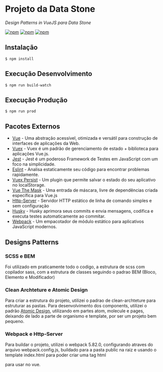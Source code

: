 # Projeto da Data Stone
_Design Patterns in VueJS para Data Stone_

[![npm](https://img.shields.io/badge/node-14.20.1-passing?style=flat&logo=node
)](https://nodejs.org/) [![npm](https://img.shields.io/badge/npm-9.2.0-blue)](https://nodejs.org/) [![npm](https://img.shields.io/badge/tests-passing-orange)](https://nodejs.org/)

## Instalação

```console
$ npm install
```

## Execução Desenvolvimento
```console
$ npm run build-watch
```

## Execução Produção
```console
$ npm run prod
````

## Pacotes Externos

- [Vue](https://vuejs.org/) - Uma abstração acessível, otimizada e versátil para construção de interfaces de aplicações da Web.
- [Vuex](https://vuex.vuejs.org/) - Vuex é um padrão de gerenciamento de estado + biblioteca para aplicações Vue.js.
- [Jest](https://jestjs.io/pt-BR/) - Jest é um poderoso Framework de Testes em JavaScript com um foco na simplicidade.
- [Eslint](https://eslint.org/) - Analisa estaticamente seu código para encontrar problemas rapidamente.
- [Vuex Persist](https://championswimmer.in/vuex-persist/) - Um plugin que permite salvar o estado do seu aplicativo no localStorage.
- [Vue The Mask](https://vuejs-tips.github.io/vue-the-mask/) - Uma entrada de máscara, livre de dependências criada específica para Vue.js
- [Http-Server](https://github.com/http-party/http-server) - Servidor HTTP estático de linha de comando simples e sem configuração
- [Husky](https://typicode.github.io/husky/) - Husky aprimora seus commits e envia mensagens, codifica e executa testes automaticamente ao commitar.
- [Webpack](https://webpack.js.org/)  - Um empacotador de módulo estático para aplicativos JavaScript modernos.

## Designs Patterns

### SCSS e BEM
Foi utilizado em praticamente todo o codigo, a estrutura de scss com copilador sass, com a estrutura de classes seguindo o padrao BEM (Bloco, Elemento e Modificador)

### Clean Archteture e Atomic Design
Para criar a estrutura do projeto, utilizei o padrao de clean-archteture para estruturar as pastas.
Para desenvolvimento dos components, utilizei o padrão [Atomic Design](https://medium.com/pretux/atomic-design-o-que-%C3%A9-como-surgiu-e-sua-import%C3%A2ncia-para-a-cria%C3%A7%C3%A3o-do-design-system-e3ac7b5aca2c), utilizando em partes atom, molecule e pages, deixando de lado a parte de organismo e template, por ser um projeto bem pequeno.

### Webpack e Http-Server
Para buildar o projeto, utilizei o webpack 5.82.0, configurando atraves do arquivo webpack.config.js, buildado para a pasta public na raiz e usando o template index.html para poder criar uma tag html <div id="app"></div> para usar no vue.